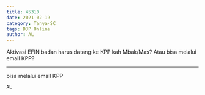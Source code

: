 ```yaml
---
title: 45310
date: 2021-02-19
category: Tanya-SC
tags: DJP Online
author: AL
---
```


Aktivasi EFIN badan harus datang ke KPP kah Mbak/Mas? Atau bisa melalui email KPP?

---

bisa melalui email KPP

`AL`
